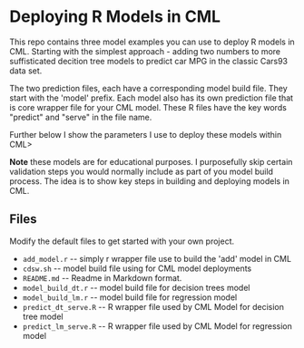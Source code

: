 # Deploying R Models in CML

This repo contains three model examples you can use to deploy R models in CML.
Starting with the simplest approach - adding two numbers to more suffisticated
decition tree models to predict car MPG in the classic Cars93 data set.

The two prediction files, each have a corresponding model build file. They 
start with the 'model' prefix. Each model also has its own prediction file 
that is core wrapper file for your CML model. These R files have the key words
"predict" and "serve" in the file name. 

Further below I show the parameters I use to deploy these models within CML>

**Note** 
these models are for educational purposes. I purposefully skip certain validation 
steps you would normally include as part of you model build process. The idea is to 
show key steps in building and deploying models in CML. 



## Files

Modify the default files to get started with your own project.


* `add_model.r` -- simply r wrapper file use to build the 'add' model in CML
* `cdsw.sh` -- model build file using for CML model deployments
* `README.md` -- Readme in Markdown format.
* `model_build_dt.r` -- model build file for decision trees model
* `model_build_lm.r` -- model build file for regression model
* `predict_dt_serve.R` -- R wrapper file used by CML Model for decision tree model
* `predict_lm_serve.R` -- R wrapper file used by CML Model for regression model

